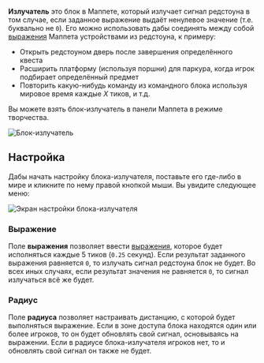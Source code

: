 **Излучатель** это  блок в Маппете, который излучает сигнал редстоуна в том случае, если заданное выражение выдаёт ненулевое значение (т.е. буквально не `0`). Его можно использовать дабы соединять между собой [выражения](https://github.com/Andruxioid/mappet_ru/blob/main/Expressions.md) Маппета устройствами из редстоуна, к примеру:

* Открыть редстоуном дверь после завершения определённого квеста
* Расширить платформу (используя поршни) для паркура, когда игрок подбирает определённый предмет
* Повторить какую-нибудь команду из командного блока используя мировое время каждые *X* тиков, и т.д.

Вы можете взять блок-излучатель в панели Маппета в режиме творчества.

![Блок-излучатель](https://i.imgur.com/fAZNtpj.png)

## Настройка

Дабы начать настройку блока-излучателя, поставьте его где-либо в мире и кликните по нему правой кнопкой мыши. Вы увидите следующее меню:

![Экран настройки блока-излучателя](https://i.imgur.com/7bVWN3T.png)

### Выражение

Поле **выражения** позволяет ввести [выражения](https://github.com/Andruxioid/mappet_ru/blob/main/Expressions.md), которое будет исполняться каждые 5 тиков (`0.25` секунд). Если результат заданного выражения равняется  `0`, то излучать сигнал редстоуна блок не будет. Во всех иных случаях, если результат значения не равняется `0`, то сигнал излучаться всё же будет.

### Радиус

Поле **радиуса** позволяет настраивать дистанцию, с которой будет выполняться выражение. Если в зоне доступа блока находятся один или более игроков, то он будет обновлять свой сигнал, основываясь на выражении. Если в радиусе блока-излучателя игроков нет, то и обновлять свой сигнал он также не будет.
